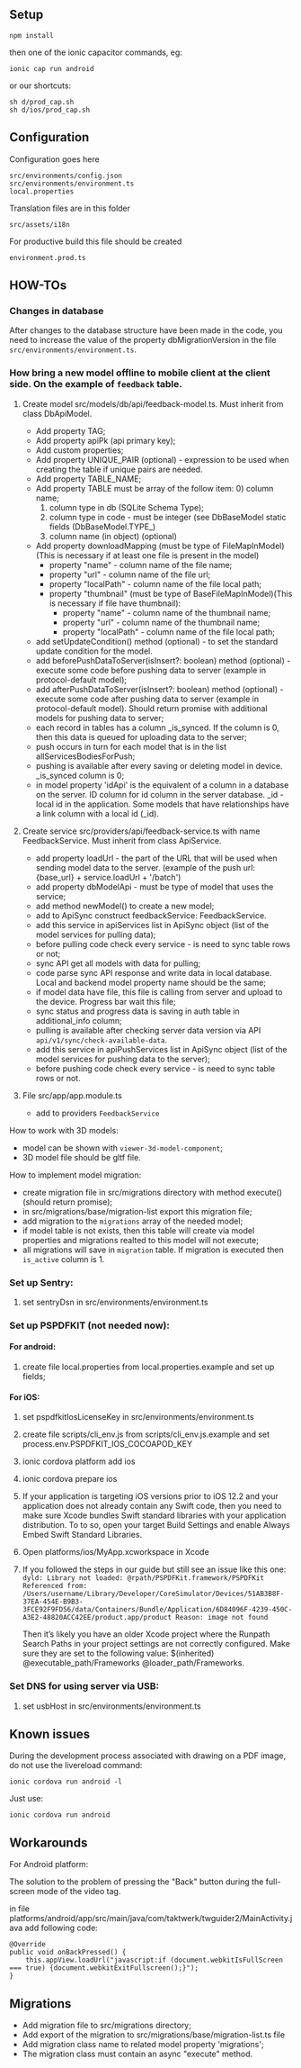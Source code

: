 ## Setup
    
    npm install
    
then one of the ionic capacitor commands, eg:

    ionic cap run android
    
or our shortcuts:

    sh d/prod_cap.sh
    sh d/ios/prod_cap.sh

## Configuration

Configuration goes here

    src/environments/config.json
    src/environments/environment.ts
    local.properties

Translation files are in this folder

    src/assets/i18n

For productive build this file should be created

    environment.prod.ts

## HOW-TOs
### Changes in database

After changes to the database structure have been made in the code,
you need to increase the value of the property dbMigrationVersion in the file `src/environments/environment.ts`.

### How bring a new model offline to mobile client at the client side. On the example of `feedback` table.
1. Create model src/models/db/api/feedback-model.ts. Must inherit from class DbApiModel.
    - Add property TAG;
    - Add property apiPk (api primary key);
    - Add custom properties;
    - Add property UNIQUE_PAIR (optional) - expression to be used when creating the table if unique pairs are needed.
    - Add property TABLE_NAME;
    - Add property TABLE must be array of the follow item:
        0) column name;
        1) column type in db (SQLite Schema Type);
        2) column type in code - must be integer (see DbBaseModel static fields (DbBaseModel.TYPE_<x>)
        3) column name (in object) (optional)
    - Add property downloadMapping (must be type of FileMapInModel) (This is necessary if at least one file is present in the model)
        - property "name" - column name of the file name;
        - property "url" - column name of the file url;
        - property "localPath" - column name of the file local path;
        - property "thumbnail" (must be type of BaseFileMapInModel)(This is necessary if file have thumbnail):
            - property "name" - column name of the thumbnail name;
            - property "url" - column name of the thumbnail name;
            - property "localPath" - column name of the file local path;
    - add setUpdateCondition() method (optional) - to set the standard update condition for the model.
    - add beforePushDataToServer(isInsert?: boolean) method (optional) - execute some code before pushing data to server (example in protocol-default model);
    - add afterPushDataToServer(isInsert?: boolean) method (optional) - execute some code after pushing data to server (example in protocol-default model). Should return promise with additional models for pushing data to server;
    - each record in tables has a column _is_synced. If the column is 0, then this data is queued for uploading data to the server;
    - push occurs in turn for each model that is in the list allServicesBodiesForPush;
    - pushing is available after every saving or deleting model in device. _is_synced column is 0;
    - in model property 'idApi' is the equivalent of a column in a database on the server. ID column for id column in the server database. _id - local id in the application. Some models that have relationships have a link column with a local id (_id).

2. Create service src/providers/api/feedback-service.ts with name FeedbackService. Must inherit from class ApiService.
    - add property loadUrl - the part of the URL that will be used when sending model data to the server. (example of the push url: {base_url} + service.loadUrl + '/batch')
    - add property dbModelApi - must be type of model that uses the service;
    - add method newModel() to create a new model;
    - add to ApiSync construct feedbackService: FeedbackService.
    - add this service in apiServices list in ApiSync object (list of the model services for pulling data);
    - before pulling code check every service - is need to sync table rows or not;
    - sync API get all models with data for pulling;
    - code parse sync API response and write data in local database. Local and backend model property name should be the same;
    - if model data have file, this file is calling from server and upload to the device. Progress bar wait this file;
    - sync status and progress data is saving in auth table in additional_info column;
    - pulling is available after checking server data version via API `api/v1/sync/check-available-data`.
    - add this service in apiPushServices list in ApiSync object (list of the model services for pushing data to the server);
    - before pushing code check every service - is need to sync table rows or not.


3. File src/app/app.module.ts
    - add to providers `FeedbackService`

How to work with 3D models:
- model can be shown with `viewer-3d-model-component`;
- 3D model file should be gltf file.

How to implement model migration:
- create migration file in src/migrations directory with method execute() (should return promise);
- in src/migrations/base/migration-list export this migration file;
- add migration to the `migrations` array of the needed model;
- if model table is not exists, then this table will create via model properties and migrations realted to this model will not execute;
- all migrations will save in `migration` table. If migration is executed then `is_active` column is 1.

### Set up Sentry:
1) set sentryDsn in src/environments/environment.ts

### Set up PSPDFKIT (not needed now):
#### For android:
1) create file local.properties from local.properties.example and set up fields;
#### For iOS:
1) set pspdfkitIosLicenseKey in src/environments/environment.ts
2) create file scripts/cli_env.js from scripts/cli_env.js.example and set process.env.PSPDFKIT_IOS_COCOAPOD_KEY
3) ionic cordova platform add ios
4) ionic cordova prepare ios
5) If your application is targeting iOS versions prior to iOS 12.2 and your application does not already contain any Swift code, then you need to make sure Xcode bundles Swift standard libraries with your application distribution. To to so, open your target Build Settings and enable Always Embed Swift Standard Libraries.
6) Open platforms/ios/MyApp.xcworkspace in Xcode
7) If you followed the steps in our guide but still see an issue like this one:
   `dyld: Library not loaded: @rpath/PSPDFKit.framework/PSPDFKit
   Referenced from: /Users/username/Library/Developer/CoreSimulator/Devices/51AB3B8F-37EA-454E-B9B3-3FCE92F9FD56/data/Containers/Bundle/Application/6D84096F-4239-450C-A3E2-48820ACC42EE/product.app/product
   Reason: image not found`
   
   Then it’s likely you have an older Xcode project where the Runpath Search Paths in your project settings are not correctly configured. Make sure they are set to the following value: $(inherited) @executable_path/Frameworks @loader_path/Frameworks.

### Set DNS for using server via USB:
1) set usbHost in src/environments/environment.ts

## Known issues

During the development process associated with drawing on a PDF image, do not use the livereload command:
    
    ionic cordova run android -l

Just use:

    ionic cordova run android

## Workarounds

For Android platform:

The solution to the problem of pressing the "Back" button during the full-screen mode of the video tag.

in file platforms/android/app/src/main/java/com/taktwerk/twguider2/MainActivity.java add following code:

```
@Override
public void onBackPressed() {
    this.appView.loadUrl("javascript:if (document.webkitIsFullScreen === true) {document.webkitExitFullscreen();}");
}
```

## Migrations

- Add migration file to src/migrations directory;
- Add export of the migration to src/migrations/base/migration-list.ts file
- Add migration class name to related model property 'migrations';
- The migration class must contain an async "execute" method.
